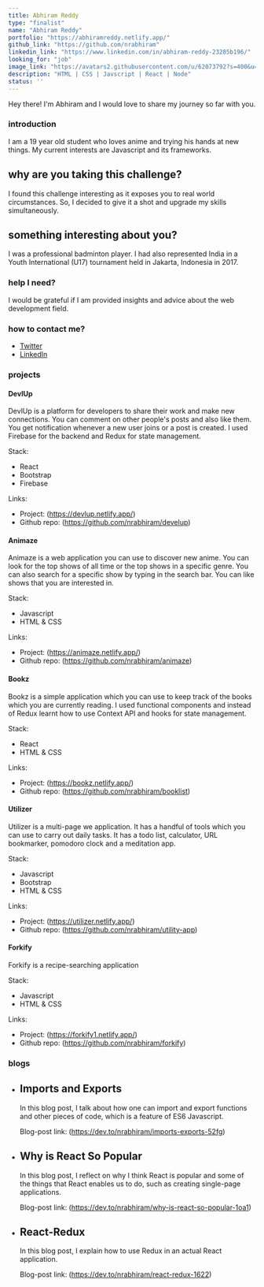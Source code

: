 ```yaml
---
title: Abhiram Reddy
type: "finalist"
name: "Abhiram Reddy"
portfolio: "https://abhiramreddy.netlify.app/"
github_link: "https://github.com/nrabhiram"
linkedin_link: "https://www.linkedin.com/in/abhiram-reddy-23285b196/"
looking_for: "job"
image_link: "https://avatars2.githubusercontent.com/u/62073792?s=400&u=ca3b7a3595d4f7a8b8f823a3527dece40d2d84ff&v=4"
description: "HTML | CSS | Javscript | React | Node"
status: ''
---
```


Hey there! I'm Abhiram and I would love to share my journey so far with you.

### introduction

I am a 19 year old student who loves anime and trying his hands at new things. My current interests are Javascript and its frameworks.

## why are you taking this challenge?

I found this challenge interesting as it exposes you to real world circumstances. So, I decided to give it a shot and upgrade my skills simultaneously.

## something interesting about you?

I was a professional badminton player. I had also represented India in a Youth International (U17) tournament held in Jakarta, Indonesia in 2017.

### help I need?

I would be grateful if I am provided insights and advice about the web development field.

### how to contact me?

- [Twitter](https://twitter.com/nrabhiram)
- [LinkedIn](https://www.linkedin.com/in/abhiram-reddy-23285b196/)

### projects
#### DevlUp

DevlUp is a platform for developers to share their work and make new connections. You can comment on other people's posts and also like them. You get notification whenever a new user joins or a post is created. I used Firebase for the backend and Redux for state management.

Stack:
* React
* Bootstrap
* Firebase

Links:
* Project: (https://devlup.netlify.app/)
* Github repo: (https://github.com/nrabhiram/develup)

#### Animaze

Animaze is a web application you can use to discover new anime. You can look for the top shows of all time or the top shows in a specific genre. You can also search for a specific show by typing in the search bar. You can like shows that you are interested in.

Stack:
* Javascript
* HTML & CSS

Links:
* Project: (https://animaze.netlify.app/)
* Github repo: (https://github.com/nrabhiram/animaze)

#### Bookz

Bookz is a simple application which you can use to keep track of the books which you are currently reading. I used functional components and instead of Redux learnt how to use Context API and hooks for state management.

Stack:
* React
* HTML & CSS

Links:
* Project: (https://bookz.netlify.app/)
* Github repo: (https://github.com/nrabhiram/booklist)

#### Utilizer

Utilizer is a multi-page we application. It has a handful of tools which you can use to carry out daily tasks. It has a todo list, calculator, URL bookmarker, pomodoro clock and a meditation app.

Stack:
* Javascript
* Bootstrap
* HTML & CSS

Links:
* Project: (https://utilizer.netlify.app/)
* Github repo: (https://github.com/nrabhiram/utility-app)

#### Forkify

Forkify is a recipe-searching application

Stack:
* Javascript
* HTML & CSS

Links:
* Project: (https://forkify1.netlify.app/)
* Github repo: (https://github.com/nrabhiram/forkify)

### blogs

- ## Imports and Exports

    In this blog post, I talk about how one can import and export functions and other pieces of code, which is a feature of ES6 Javascript.

    Blog-post link: (https://dev.to/nrabhiram/imports-exports-52fg)

- ## Why is React So Popular

    In this blog post, I reflect on why I think React is popular and some of the things that React enables us to do, such as creating single-page applications.

    Blog-post link: (https://dev.to/nrabhiram/why-is-react-so-popular-1oa1)

- ## React-Redux

    In this blog post, I explain how to use Redux in an actual React application.

    Blog-post link: (https://dev.to/nrabhiram/react-redux-1622)


